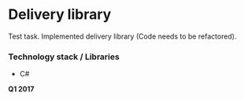 # Delivery library

Test task. Implemented delivery library (Code needs to be refactored).

### Technology stack / Libraries
  - C#

**Q1 2017**
